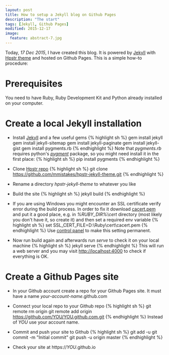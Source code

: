 ```yaml
---
layout: post
title: How to setup a Jekyll blog on Github Pages
description: "The start"
tags: [Jekyll, Github Pages]
modified: 2015-12-17
image:
  feature: abstract-7.jpg
---
```


Today, *17 Dec 2015*, I have created this blog. It is powered by [Jekyll](https://jekyllrb.com/) with [Hpstr theme](https://github.com/mmistakes/hpstr-jekyll-theme)
and hosted on Github Pages.
This is a simple how-to procedure:

# Prerequisites
You need to have Ruby, Ruby Development Kit and Python already installed on your computer.

# Create a local Jekyll installation
* Install [Jekyll](https://jekyllrb.com/) and a few useful gems
{% highlight sh %}
gem install jekyll
gem install jekyll-sitemap
gem install jekyll-paginate
gem install jekyll-gist
gem install pygments.rb
{% endhighlight %}
Note that *pygments.rb* requires python's *[pygment](http://pygments.org)* package, so you might need install it in the first place:
{% highlight sh %}
pip install pygments
{% endhighlight %}

* Clone [Hpstr repo](https://github.com/mmistakes/hpstr-jekyll-theme)
{% highlight sh %}
git clone https://github.com/mmistakes/hpstr-jekyll-theme.git
{% endhighlight %}

* Rename a directory *hpstr-jekyll-theme* to whatever you like

* Build the site
{% highlight sh %}
jekyll build
{% endhighlight %}

* If you are using Windows you might encounter an SSL certificate verify error during the build process.
In order to fix it download [cacert.pem](http://curl.haxx.se/ca/cacert.pem) and put it a good place, e.g. in *%RUBY_DIR%\cert* directory
(most likely you don't have it, so create it) and then set a required env variable
{% highlight sh %}
set SSL_CERT_FILE=D:\Ruby\cert\cacert.pem
{% endhighlight %}
Use [control panel](http://www.microsoft.com/resources/documentation/windows/xp/all/proddocs/en-us/environment_variables.mspx?mfr=true) to make this setting permanent.

* Now run build again and afterwards run *serve* to check it on your local machine
{% highlight sh %}
jekyll serve
{% endhighlight %}
This will run a web server and you may visit [http://localhost:4000](http://localhost:4000) to check if everything is OK.

# Create a Github Pages site
* In your Github account create a repo for your Github Pages site. It must have a name *your-account-name*.github.com

* Connect your local repo to your Github repo
{% highlight sh %}
git remote rm origin
git remote add origin https://github.com/YOU/YOU.github.com.git
{% endhighlight %}
Instead of *YOU* use your account name.

* Commit and push your site to Github
{% highlight sh %}
git add -u
git commit -m "Initial commit"
git push -u origin master
{% endhighlight %}

* Check your site at https://*YOU*.github.io
